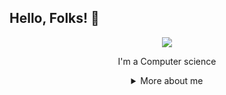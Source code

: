 ## Hello, Folks! 👋

<div align="center">
  
<img src="https://github.blog/wp-content/uploads/2018/10/46896184-b679fc80-ce30-11e8-88bf-921e9b788f7c.gif?resize=200%2C200" />

I'm a Computer science 
<details>
  <summary> More about me</summary>
<div align="left">

``` js
const stebs = {
    personal: {
        fullName: 'Danilson Júnior Bengui',
        birthDate: '2000-06-16',
        pronouns: 'he' | 'his',
        interests: ['music', 'games', 'language learning', 'anime', 'basketball'],
        motivation: [
            'Just be humble, seat down'            
            'Peace, love, wine, sumol',
            'Making life easier and smarter through tech',
        ],
    },
    technical: {
        technologies: {
            frontEnd: {
                Javascript: ['Node.js'],
                HTML: ['HTML5', 'Semantic HTML'],
                CSS: ['sass', 'styled-components', 'Bootstrap', 'tailwind'],
            },
            backEnd: {
                Ruby: ['RubyOnRails']
            },
            architecture: ['Single Page Applications', 'Domain Driven Design'],
        },
    }
}
```
  </div>
</details>
</div>
